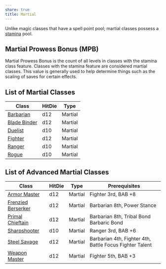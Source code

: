 ```yaml
---
share: true
title: Martial
---
```

Unlike magic classes that have a spell point pool; martial classes possess a <a href="/Rules/Combat%20Rules/Combat%20Statistics#stamina">stamina</a> pool.

## Martial Prowess Bonus (MPB)

Martial Prowess Bonus is the count of all levels in classes with the stamina class feature. Classes with the stamina feature are considered martial classes. This value is generally used to help determine things such as the scaling of saves for certain effects.
## List of Martial Classes

| Class                                   | HitDie | Type    |
| --------------------------------------- | ------ | ------- |
| [Barbarian](/Classes/Martial/Barbarian.md)          | d12    | Martial |
| [Blade Binder](/Classes/Martial/Blade%20Binder.md)       | d12    | Martial |
| [Duelist](/Classes/Under%20Construction/Duelist.md) | d10    | Martial |
| [Fighter](/Classes/Martial/Fighter.md)            | d12    | Martial |
| [Ranger](/Classes/Martial/Ranger.md)             | d10    | Martial |
| [Rogue](/Classes/Martial/Rogue.md)              | d10    | Martial |


## List of Advanced Martial Classes

| Class                                   | HitDie | Type    | Prerequisites                                           |
| --------------------------------------- | ------ | ------- | ------------------------------------------------------- |
| [Armor Master](/Classes/Martial/Armor%20Master.md)       | d12    | Martial | Fighter 3rd, BAB +8                                     |
| [Frenzied Berserker](/Classes/Martial/Frenzied%20Berserker.md) | d12    | Martial | Barbarian 8th, Power Stance                             |
| [Primal Chieftain](/Classes/Martial/Primal%20Chieftain.md)   | d12    | Martial | Barbarian 8th, Tribal Bond Barbaric Bond                |
| [Sharpshooter](/Classes/Martial/Sharpshooter.md)       | d10    | Martial | Ranger 3rd, BAB +6                                      |
| [Steel Savage](/Classes/Martial/Steel%20Savage.md)       | d12    | Martial | Barbarian 4th, Fighter 4th, Battle Focus Fighter Talent |
| [Weapon Master](/Classes/Martial/Weapon%20Master.md)      | d12    | Martial | Fighter 5th, BAB +3                                     |
